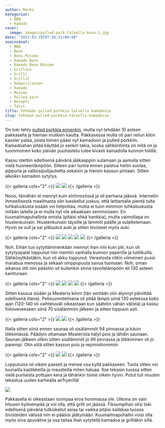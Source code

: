```yaml
---
author: Marko
kategoriat:
  - BBQ
  - Kamado
cover:
  image: images/pulled-pork-talvella-kuva-1.jpg
date: "2023-03-19T07:56:31+00:00"
avainsanat:
  - BBQ
  - Bono
  - Bono Minimo
  - Kamado Bono
  - Kamado Bono Minimo
  - Grillaus
  - Grilli
  - Grillit
  - Hampurilainen
  - Kamado
  - Minimo
  - Pulled pork
  - Resepti
  - Talvi
title: Tehdään pulled porkkia talvella kamadossa
slug: tehdaan-pulled-porkkia-talvella-kamadossa
---
```

On toki tehty [pulled porkkia ennenkin](/tehdaan-pulled-pork-kamadolla/), mutta nyt tehdään 10 asteen pakkasella ja hieman mutkien kautta. Pakkasessa mulla oli pari reilun kilon kassler palaa, joista toinen pääsi nyt kamadoon ja pulled porkkiin. Kamadoahan pitää käyttää jo senkin takia, koska sähkönhinta on mitä on ja tuommoinen koko päivän puuhastelu tulee kivasti kamadolla kunnon hiilillä.

Kassu otettiin edellisenä päivänä jääkaappiin sulamaan ja aamulla sitten vielä huoneenlämpöön. Silleen pari tuntia ennen paistoa heitin suolaa, pippuria ja valkosipulijauhetta sekaisin ja hieroin kassun pintaan. Sitten alkoikin kamadon sytytys.

{{< galleria cols="2" >}}
![](images/pulled-pork-talvella-kuva-2.jpg)
![](images/pulled-pork-talvella-kuva-3.jpg)
{{< /galleria >}}

Nooo, tämähän ei mennyt kuin strömssössä ja oli perhana jäässä. Internetin ihmeellisestä maailmasta olin lueskellut joskus, että laittamalla pientä tulta tuhkaluukusta sisään voi helpottaa, mutta ei tuon minimon tuhkaluukusta mitään laitella ja ei mulla nyt ole aikaakaan semmoiseen. En kuumailmapuhallinta omista (pitäisi ehkä hankkia), mutta vaimollapa on hiustenkuivain. Hiustenkuivain täysille ja lämmöt päälle ja sulattelemaan. Hyvin se suli ja sai yläluukut auki ja sitten tiivisteet myös auki.

{{< galleria cols="2" >}}
![](images/pulled-pork-talvella-kuva-4.jpg)
![](images/pulled-pork-talvella-kuva-5.jpg)
![](images/pulled-pork-talvella-kuva-6.jpg)
![](images/pulled-pork-talvella-kuva-7.jpg)
![](images/pulled-pork-talvella-kuva-8.jpg)
{{< /galleria >}}

Noh. Eihän tuo sytyttäminenkään mennyt ihan niin kuin piti, kun oli sytytyspalat loppunut niin mentiin vanhalla kunnon paperilla ja tulitikuilla. Sähkösytkästäkin, kun oli akku loppunut. Varastosta olikin viimeinen pussi marabua menossa ja sekaan omppupuuta savua tuomaan. Noh, oman aikansa otti niin päästiin sit kuitenkin sinne tavoitelämpöön eli 130 asteen kantturaan.

{{< galleria cols="2" >}}
![](images/pulled-pork-talvella-kuva-9.jpg)
![](images/pulled-pork-talvella-kuva-10.jpg)
![](images/pulled-pork-talvella-kuva-11.jpg)
![](images/pulled-pork-talvella-kuva-12.jpg)
{{< /galleria >}}

Sitten kassua sisään ja Meateria kiinni (tän sentään olin älynnyt päivittää edellisenä iltana). Pelisuunnitelmana oli pitää lämpö siinä 130 asteessa koko ajan (120-140 oli vaihteluväli oikeastaan kun säätelin vähän välistä) ja kassu folioveneeseen siinä 70 sisälämmön jälkeen ja sitten loppuun asti.

{{< galleria cols="2" >}}
![](images/pulled-pork-talvella-kuva-13.jpg)
![](images/pulled-pork-talvella-kuva-14.jpg)
{{< /galleria >}}

Illalla sitten siinä ennen saunaa oli sisälämmöt 94 pinnassa ja kävin tökkimässä. Päädyin ottamaan Meaterista hälyt pois ja lähdin saunaan. Saunan jälkeen olikin sitten sisälämmöt jo 96 pinnassa ja tökkiminen oli jo parempi. Otin siitä sitten kassun pois ja repimishommiin.

{{< galleria cols="2" >}}
![](images/pulled-pork-talvella-kuva-15.jpg)
![](images/pulled-pork-talvella-kuva-16.jpg)
{{< /galleria >}}

Lopputulos oli oikein passeli ja menee osa kyllä pakkaseen. Tuota sitten voi tuunailla kastikkeilla ja mausteilla miten haluaa. Itse tekasin tuossa sitten vielä purilaista pottujen kera ja tähänkin toimii oikein hyvin. Potut tuli muuten tekastua uuden karhealla airfryerillä!

![](images/pulled-pork-talvella-kuva-17.jpg)

Pakkasella ei oikeastaan isompaa eroa hommassa ole. Ulkona on vain hitusen kylmempää ja voi olla, että grilli on jäässä. Fiksumpihan olisi toki edellisenä päivänä tutkiskellut asiaa tai vaikka pitäisi kalikkaa tuossa tiivisteiden välissä niin ei pääsisi jäätymään. Kuumailmapuhallin voisi olla myös oiva apuväline ja osa taitaa ihan sytytellä kamadoa ja grilliäkin sillä.
